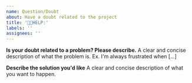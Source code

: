 ```yaml
---
name: Question/Doubt
about: Have a doubt related to the project
title: '💁🏼HELP:'
labels: ''
assignees: ''
---
```


**Is your doubt related to a problem? Please describe.**
A clear and concise description of what the problem is. Ex. I'm always frustrated when [...]

**Describe the solution you'd like**
A clear and concise description of what you want to happen.
